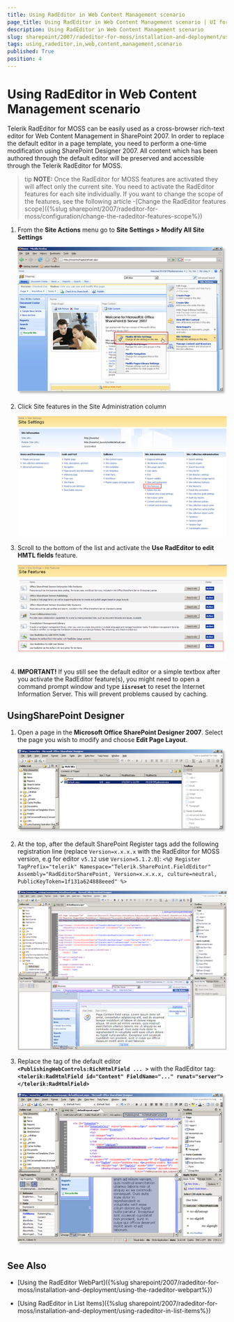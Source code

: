 ```yaml
---
title: Using RadEditor in Web Content Management scenario
page_title: Using RadEditor in Web Content Management scenario | UI for ASP.NET AJAX Documentation
description: Using RadEditor in Web Content Management scenario
slug: sharepoint/2007/radeditor-for-moss/installation-and-deployment/using-radeditor-in-web-content-management-scenario
tags: using,radeditor,in,web,content,management,scenario
published: True
position: 4
---
```


# Using RadEditor in Web Content Management scenario



Telerik RadEditor for MOSS can be easily used as a cross-browser rich-text editor for Web Content Management in SharePoint 2007. In order to replace the default editor in a page template, you need to perform a one-time modification using SharePoint Designer 2007. All content which has been authored through the default editor will be preserved and accessible through the Telerik RadEditor for MOSS.



>tip  **NOTE:** Once the RadEditor for MOSS features are activated they will affect only the current site. You need to activate the RadEditor features for each site individually. If you want to change the scope of the features, see the following article -[Change the RadEditor features scope]({%slug sharepoint/2007/radeditor-for-moss/configuration/change-the-radeditor-features-scope%})



1. From the **Site Actions** menu go to **Site Settings > Modify All Site Settings**

	![](images/4_Lists1_thumb.png)

1. Click Site features in the Site Administration column

	![](images/SiteFeaturesMoss_thumb.png)

1. Scroll to the bottom of the list and activate the **Use RadEditor to edit HMTL fields** feature.

	![](images/SiteFeaturesMoss2_thumb.png)

1. **IMPORTANT!** If you still see the default editor or a simple textbox after you activate the RadEditor feature(s), you might need to open a command prompt window and type **`iisreset`** to reset the Internet Information Server. This will prevent problems caused by caching.

## UsingSharePoint Designer

1. Open a page in the **Microsoft Office SharePoint Designer 2007**. Select the page you wish to modify and choose **Edit Page Layout**.

	![](images/5_WCM1_thumb.png)

1. At the top, after the default SharePoint Register tags add the following registration line (replace `Version=x.x.x.x` with the RadEditor for MOSS version, e.g for editor `v5.12` use `Version=5.1.2.0`): `<%@ Register TagPrefix="telerik" Namespace="Telerik.SharePoint.FieldEditor" Assembly="RadEditorSharePoint, Version=x.x.x.x, culture=neutral, PublicKeyToken=1f131a624888eeed" %>`

	![](images/5_WCM2_thumb.png)

1. Replace the tag of the default editor **`<PublishingWebControls:RichHtmlField ... >`** with the RadEditor tag: **`<telerik:RadHtmlField id="Content" FieldName="..." runat="server"></telerik:RadHtmlField>`**

	![](images/5_WCM3_thumb.png)

## See Also

 * [Using the RadEditor WebPart]({%slug sharepoint/2007/radeditor-for-moss/installation-and-deployment/using-the-radeditor-webpart%})

 * [Using RadEditor in List Items]({%slug sharepoint/2007/radeditor-for-moss/installation-and-deployment/using-radeditor-in-list-items%})
